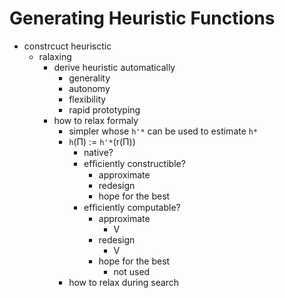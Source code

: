 # Generating Heuristic Functions

+ constrcuct heurisctic
    * ralaxing
        - derive heuristic automatically
            + generality
            + autonomy
            + flexibility
            + rapid prototyping
        - how to relax formaly
            + simpler whose `h'*` can be used to estimate  `h*`
            +  `h`(Π) := `h'*`(r(Π))
                * native?
                * efﬁciently constructible?
                    - approximate
                    - redesign
                    - hope for the best
                * efﬁciently computable?
                    - approximate
                        + V
                    - redesign
                        + V
                    - hope for the best
                        + not used
            + how to relax during search